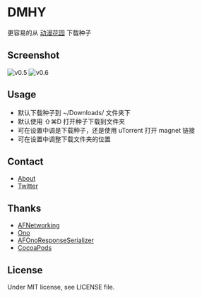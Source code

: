 # DMHY
更容易的从 [动漫花园](share.dmhy.org) 下载种子

## Screenshot
![v0.5](http://i.imgur.com/bj4QovHh.jpg)
![v0.6](http://i.imgur.com/9fRZiQj.jpg)

## Usage
- 默认下载种子到 ~/Downloads/ 文件夹下
- 默认使用 ⇧⌘D 打开种子下载到文件夹
- 可在设置中调是下载种子，还是使用 uTorrent 打开 magnet 链接
- 可在设置中调整下载文件夹的位置

## Contact
- [About](https://about.me/yaqinking)
- [Twitter](https://twitter.com/yaqinking)

## Thanks
- [AFNetworking](https://github.com/AFNetworking/AFNetworking)
- [Ono](https://github.com/mattt/Ono)
- [AFOnoResponseSerializer](https://github.com/AFNetworking/AFOnoResponseSerializer)
- [CocoaPods](https://cocoapods.org/)

## License
Under MIT license, see LICENSE file.